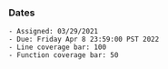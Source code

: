 ### Dates

    - Assigned: 03/29/2021
    - Due: Friday Apr 8 23:59:00 PST 2022
    - Line coverage bar: 100
    - Function coverage bar: 50

